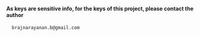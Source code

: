 #### As keys are sensitive info, for the keys of this project, please contact the author

```bash
  brajnarayanan.b@gmail.com
```

